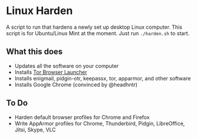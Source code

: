 # Linux Harden

A script to run that hardens a newly set up desktop Linux computer. This script is for Ubuntu/Linux Mint at the moment. Just run `./harden.sh` to start.

## What this does

* Updates all the software on your computer
* Installs [Tor Browser Launcher](https://github.com/micahflee/torbrowser-launcher)
* Installs enigmail, pidgin-otr, keepassx, tor, apparmor, and other software
* Installs Google Chrome (convinced by @headhntr)

## To Do

* Harden default browser profiles for Chrome and Firefox
* Write AppArmor profiles for Chrome, Thunderbird, Pidgin, LibreOffice, Jitsi, Skype, VLC

